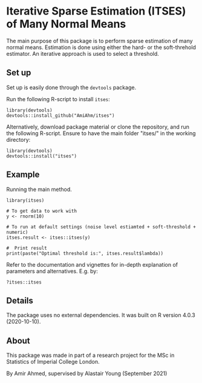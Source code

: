 # Iterative Sparse Estimation (ITSES) of Many Normal Means

The  main purpose of this package is to perform sparse estimation of many normal means.  Estimation is done using either the hard- or the soft-threhold estimator. 
An iterative approach is used to select a threshold.

## Set up 

Set up is easily done through the `devtools` package. 

Run the following R-script to install `itses`:

```{r}
library(devtools)
devtools::install_github("AmiAhm/itses")
```

Alternatively, download package material or clone the repository, and run the following R-script. Ensure to have the main folder "itses/" in the working directory:

```{r}
library(devtools)
devtools::install("itses")
```


## Example

Running the main method. 

```{r}
library(itses)

# To get data to work with
y <- rnorm(10) 

# To run at default settings (noise level estiamted + soft-threshold + numeric)
itses.result <- itses::itses(y) 

#  Print result
print(paste("Optimal threshold is:", itses.result$lambda))

```

Refer to the documentation and vignettes for in-depth explanation of parameters and alternatives. E.g. by:
```{r}
?itses::itses
```


## Details

The package uses no external dependencies. It was built on R version 4.0.3 (2020-10-10).


## About

This package was made in part of a research project for the MSc in Statistics of Imperial College London.

By Amir Ahmed, supervised by Alastair Young (September 2021)



